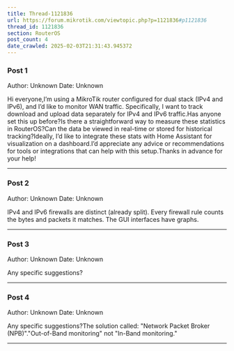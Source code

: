```yaml
---
title: Thread-1121836
url: https://forum.mikrotik.com/viewtopic.php?p=1121836#p1121836
thread_id: 1121836
section: RouterOS
post_count: 4
date_crawled: 2025-02-03T21:31:43.945372
---
```


### Post 1
Author: Unknown
Date: Unknown

Hi everyone,I’m using a MikroTik router configured for dual stack (IPv4 and IPv6), and I’d like to monitor WAN traffic. Specifically, I want to track download and upload data separately for IPv4 and IPv6 traffic.Has anyone set this up before?Is there a straightforward way to measure these statistics in RouterOS?Can the data be viewed in real-time or stored for historical tracking?Ideally, I’d like to integrate these stats with Home Assistant for visualization on a dashboard.I’d appreciate any advice or recommendations for tools or integrations that can help with this setup.Thanks in advance for your help!

---
### Post 2
Author: Unknown
Date: Unknown

IPv4 and IPv6 firewalls are distinct (already split). Every firewall rule counts the bytes and packets it matches. The GUI interfaces have graphs.

---
### Post 3
Author: Unknown
Date: Unknown

Any specific suggestions?

---
### Post 4
Author: Unknown
Date: Unknown

Any specific suggestions?The solution called: "Network Packet Broker (NPB)"."Out-of-Band monitoring" not "In-Band monitoring."

---
